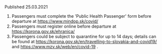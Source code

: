 Published 25.03.2021
1. Passengers must complete the 'Public Health Passenger' form before departure at <a href="https://www.mindop.sk/covid/">https://www.mindop.sk/covid/</a> 
2. Passengers must register online before departure at <a href="https://korona.gov.sk/ehranica/">https://korona.gov.sk/ehranica/</a> 
3. Passengers could be subject to quarantine for up to 14 days; details can be found at <a href="https://korona.gov.sk/en/travelling-to-slovakia-and-covid19/">https://korona.gov.sk/en/travelling-to-slovakia-and-covid19/</a> and <a href="https://www.mzv.sk/web/en/covid-19">https://www.mzv.sk/web/en/covid-19</a> .

